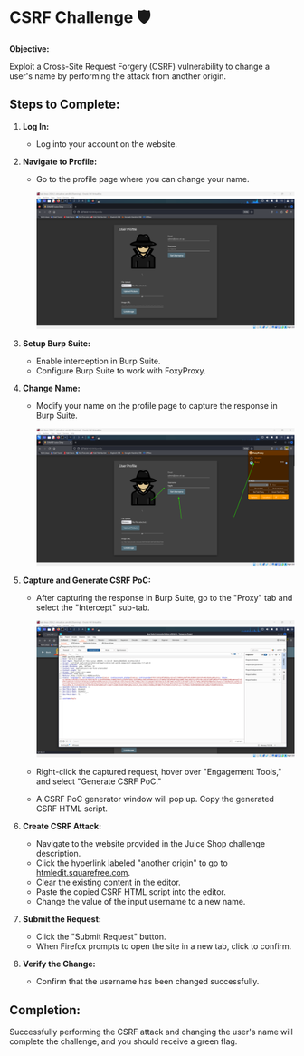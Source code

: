 # CSRF Challenge 🛡️

**Objective:**

Exploit a Cross-Site Request Forgery (CSRF) vulnerability to change a user's name by performing the attack from another origin.

## Steps to Complete:

1. **Log In:**

   - Log into your account on the website.

2. **Navigate to Profile:**

   - Go to the profile page where you can change your name.

     ![alt text](image.png)

3. **Setup Burp Suite:**

   - Enable interception in Burp Suite.
   - Configure Burp Suite to work with FoxyProxy.

4. **Change Name:**

   - Modify your name on the profile page to capture the response in Burp Suite.

     ![alt text](image-1.png)

5. **Capture and Generate CSRF PoC:**

   - After capturing the response in Burp Suite, go to the "Proxy" tab and select the "Intercept" sub-tab.

     ![alt text](image-2.png)

   - Right-click the captured request, hover over "Engagement Tools," and select "Generate CSRF PoC."
   - A CSRF PoC generator window will pop up. Copy the generated CSRF HTML script.

6. **Create CSRF Attack:**

   - Navigate to the website provided in the Juice Shop challenge description.
   - Click the hyperlink labeled "another origin" to go to [htmledit.squarefree.com](http://htmledit.squarefree.com).
   - Clear the existing content in the editor.
   - Paste the copied CSRF HTML script into the editor.
   - Change the value of the input username to a new name.

7. **Submit the Request:**

   - Click the "Submit Request" button.
   - When Firefox prompts to open the site in a new tab, click to confirm.

8. **Verify the Change:**
   - Confirm that the username has been changed successfully.

## Completion:

Successfully performing the CSRF attack and changing the user's name will complete the challenge, and you should receive a green flag.
